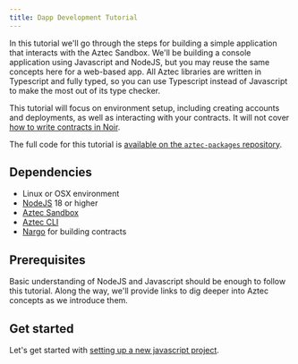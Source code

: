 ```yaml
---
title: Dapp Development Tutorial
---
```


In this tutorial we'll go through the steps for building a simple application that interacts with the Aztec Sandbox. We'll be building a console application using Javascript and NodeJS, but you may reuse the same concepts here for a web-based app. All Aztec libraries are written in Typescript and fully typed, so you can use Typescript instead of Javascript to make the most out of its type checker.

This tutorial will focus on environment setup, including creating accounts and deployments, as well as interacting with your contracts. It will not cover [how to write contracts in Noir](../../contracts/main.md).

The full code for this tutorial is [available on the `aztec-packages` repository](https://github.com/AztecProtocol/aztec-packages/blob/master/yarn-project/end-to-end/src/sample-dapp).

## Dependencies

- Linux or OSX environment
- [NodeJS](https://nodejs.org/) 18 or higher
- [Aztec Sandbox](../../getting_started/quickstart.md)
- [Aztec CLI](../../cli/main.md)
- [Nargo](../../contracts/setup.md) for building contracts

## Prerequisites

Basic understanding of NodeJS and Javascript should be enough to follow this tutorial. Along the way, we'll provide links to dig deeper into Aztec concepts as we introduce them.

## Get started

Let's get started with [setting up a new javascript project](./project_setup.md).
